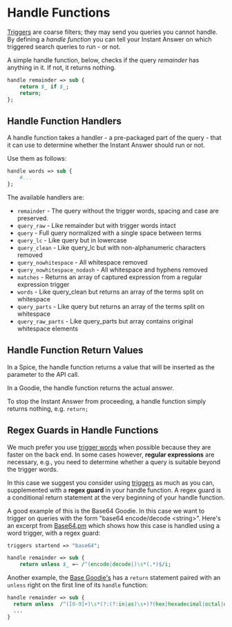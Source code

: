 # Handle Functions

[Triggers](http://docs.duckduckhack.com/backend-reference/triggers.html) are coarse filters; they may send you queries you cannot handle. By defining a *handle function* you can tell your Instant Answer on which triggered search queries to run - or not.

A simple handle function, below, checks if the query *remainder* has anything in it. If not, it returns nothing.

```perl
handle remainder => sub {
    return $_ if $_;
    return;
};
```

## Handle Function Handlers

A handle function takes a handler - a pre-packaged part of the query - that it can use to determine whether the Instant Answer should run or not. 

Use them as follows:

```perl
handle words => sub {
	#...
};
```

The available handlers are:

- `remainder` -  The query without the trigger words, spacing and case are preserved.                                        
- `query_raw` -  Like remainder but with trigger words intact                                                                          
- `query` -  Full query normalized with a single space between terms                                                                   
- `query_lc` -  Like query but in lowercase                                                                                            
- `query_clean` -  Like query_lc but with non-alphanumeric characters removed                                                          
- `query_nowhitespace` -  All whitespace removed                                                                                       
- `query_nowhitespace_nodash` -  All whitespace and hyphens removed                                                                    
- `matches` -  Returns an array of captured expression from a regular expression trigger                                               
- `words` -  Like query_clean but returns an array of the terms split on whitespace                                                    
- `query_parts` -  Like query but returns an array of the terms split on whitespace                                                    
- `query_raw_parts` -  Like query_parts but array contains original whitespace elements

## Handle Function Return Values

In a Spice, the handle function returns a value that will be inserted as the parameter to the API call. 

In a Goodie, the handle function returns the actual answer.

To stop the Instant Answer from proceeding, a handle function simply returns nothing, e.g. `return;`

## Regex Guards in Handle Functions

We much prefer you use [trigger words](http://docs.duckduckhack.com/backend-reference/triggers.html) when possible because they are faster on the back end. In some cases however, **regular expressions** are necessary, e.g., you need to determine whether a query is suitable beyond the trigger words.

In this case we suggest you consider using [triggers](http://docs.duckduckhack.com/backend-reference/triggers.html) as much as you can, supplemented with a **regex guard** in your handle function. A regex guard is a conditional return statement at the very beginning of your handle function.

A good example of this is the Base64 Goodie. In this case we want to trigger on queries with the form "base64 encode/decode \<string\>". Here's an excerpt from [Base64.pm](https://github.com/duckduckgo/zeroclickinfo-goodies/blob/master/lib/DDG/Goodie/Base64.pm) which shows how this case is handled using a word trigger, with a regex guard:

```perl
triggers startend => "base64";

handle remainder => sub {
    return unless $_ =~ /^(encode|decode|)\s*(.*)$/i;
```

Another example, the [Base Goodie's](https://github.com/duckduckgo/zeroclickinfo-goodies/blob/master/lib/DDG/Goodie/Base.pm) has a `return` statement paired with an `unless` right on the first line of its `handle` function:

```perl
handle remainder => sub {
  return unless  /^([0-9]+)\s*(?:(?:in|as)\s+)?(hex|hexadecimal|octal|oct|binary|base\s*([0-9]+))$/;
  ...
}
```